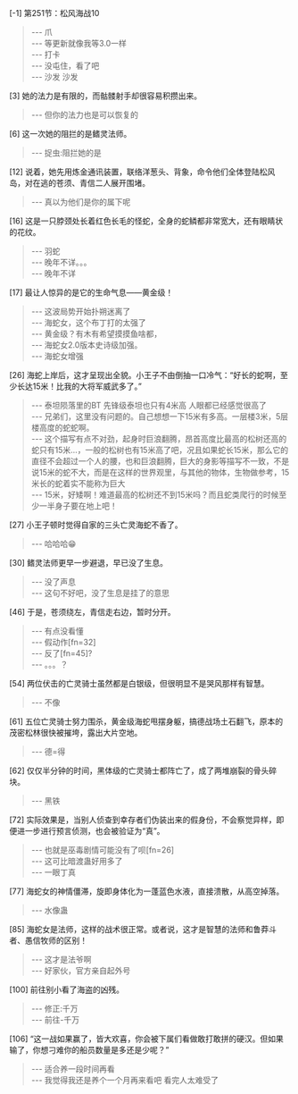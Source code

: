 
[-1] 第251节：松风海战10
>--- 爪<br>
>--- 等更新就像我等3.0一样<br>
>--- 打卡<br>
>--- 没屯住，看了吧<br>
>--- 沙发 沙发<br>

[3] 她的法力是有限的，而骷髅射手却很容易积攒出来。
>--- 但你的法力也是可以恢复的<br>

[6] 这一次她的阻拦的是鳍灵法师。
>--- 捉虫:阻拦她的是<br>

[12] 说着，她先用炼金通讯装置，联络洋葱头、背象，命令他们全体登陆松风岛，对在逃的苍须、青信二人展开围堵。
>--- 真以为他们是你的属下呢<br>

[16] 这是一只脖颈处长着红色长毛的怪蛇，全身的蛇鳞都非常宽大，还有眼睛状的花纹。
>--- 羽蛇<br>
>--- 晚年不详。。。<br>
>--- 晚年不详<br>

[17] 最让人惊异的是它的生命气息——黄金级！
>--- 这波局势开始扑朔迷离了<br>
>--- 海蛇女，这个布丁打的太强了<br>
>--- 黄金级？有木有希望摸摸鱼啥都，<br>
>--- 海蛇女2.0版本史诗级加强。<br>
>--- 海蛇女增强<br>

[26] 海蛇上岸后，这才呈现出全貌。小王子不由倒抽一口冷气：“好长的蛇啊，至少长达15米！比我的大将军威武多了。”
>--- 泰坦陨落里的BT 先锋级泰坦也只有4米高 人眼都已经感觉很高了<br>
>--- 兄弟们，这里没有问题的。自己想想一下15米有多高。一层楼3米，5层楼高度的蛇蛇啊。<br>
>--- 这个描写有点不对劲，起身时巨浪翻腾，昂首高度比最高的松树还高的蛇只有15米…，一般的松树也有15米高了吧，况且如果蛇长15米，那么它的直径不会超过一个人的腰，也和巨浪翻腾，巨大的身影等描写不一致，不是说15米的蛇不大，而是在这样的世界观里，与其他的物体，生物做参考，15米长的蛇着实不能称为巨大<br>
>--- 15米，好矮啊！难道最高的松树还不到15米吗？而且蛇类爬行的时候至少一半身子要在地上吧！<br>

[27] 小王子顿时觉得自家的三头亡灵海蛇不香了。
>--- 哈哈哈😁<br>

[30] 鳍灵法师更早一步避退，早已没了生息。
>--- 没了声息<br>
>--- 这句不好吧，没了生息是挂了的意思<br>

[46] 于是，苍须绕左，青信走右边，暂时分开。
>--- 有点没看懂<br>
>--- 假动作[fn=32]<br>
>--- 反了[fn=45]?<br>
>--- 。。。？<br>

[54] 两位伏击的亡灵骑士虽然都是白银级，但很明显不是哭风那样有智慧。
>--- 不像<br>

[61] 五位亡灵骑士努力围杀，黄金级海蛇甩摆身躯，搞德战场土石翻飞，原本的茂密松林很快被摧垮，露出大片空地。
>--- 德=得<br>

[62] 仅仅半分钟的时间，黑体级的亡灵骑士都阵亡了，成了两堆崩裂的骨头碎块。
>--- 黑铁<br>

[72] 实际效果是，当别人侦查到幸存者们伪装出来的假身份，不会察觉异样，即便进一步进行预言侦测，也会被验证为“真”。
>--- 也就是巫毒剧情可能没有了呗[fn=26]<br>
>--- 这可比暗渡蛊好用多了<br>
>--- 一眼丁真<br>

[77] 海蛇女的神情僵滞，旋即身体化为一蓬蓝色水液，直接溃散，从高空掉落。
>--- 水像蛊<br>

[85] 海蛇女是法师，这样的战术很正常。或者说，这才是智慧的法师和鲁莽斗者、愚信牧师的区别！
>--- 这才是法爷啊<br>
>--- 好家伙，官方亲自起外号<br>

[100] 前往别小看了海盗的凶残。
>--- 修正:千万<br>
>--- 前往-千万<br>

[106] “这一战如果赢了，皆大欢喜，你会被下属们看做敢打敢拼的硬汉。但如果输了，你想刁难你的船员数量是多还是少呢？”
>--- 适合养一段时间再看<br>
>--- 我觉得我还是养个一个月再来看吧 看完人太难受了<br>
